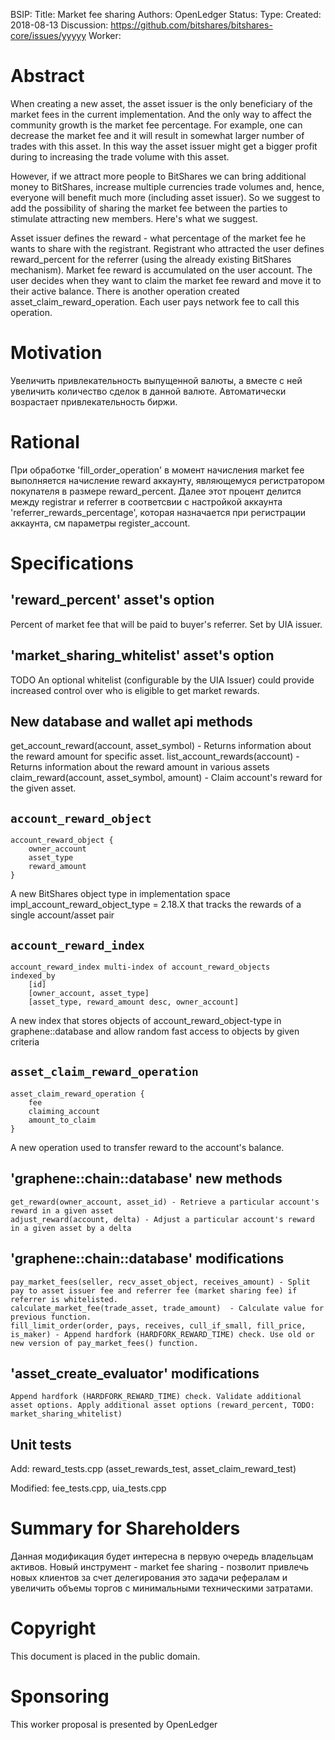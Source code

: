 BSIP:
    Title: Market fee sharing
    Authors: OpenLedger
    Status:
    Type:
    Created: 2018-08-13
    Discussion: https://github.com/bitshares/bitshares-core/issues/yyyyy
    Worker:

# Abstract

When creating a new asset, the asset issuer is the only beneficiary of the market fees in the current implementation. And the only way to affect the community growth is the market fee percentage. For example, one can decrease the market fee and it will result in somewhat larger number of trades with this asset. In this way the asset issuer might get a bigger profit during to increasing the trade volume with this asset. 

However, if we attract more people to BitShares we can bring additional money to BitShares, increase multiple currencies trade volumes and, hence, everyone will benefit much more (including asset issuer). 
So we suggest to add the possibility of sharing the market fee between the parties to stimulate attracting new members. Here's what we suggest. 

Asset issuer defines the reward - what percentage of the market fee he wants to share with the registrant. Registrant who attracted the user defines reward_percent for the referrer (using the already existing BitShares mechanism).
Market fee reward is accumulated on the user account. The user decides when they want to claim the market fee reward and move it to their active balance.  There is another operation created asset_claim_reward_operation. Each user pays network fee to call this operation.

# Motivation

Увеличить привлекательность выпущенной валюты, а вместе с ней увеличить количество сделок в данной валюте. Автоматически возрастает привлекательность биржи.

# Rational
При обработке 'fill_order_operation' в момент начисления market fee выполняется начисление reward аккаунту, являющемуся регистратором покупателя в размере reward_percent. Далее этот процент делится между registrar и referrer в соответсвии с настройкой аккаунта 'referrer_rewards_percentage', которая назначается при регистрации аккаунта, см  параметры register_account.

# Specifications

## 'reward_percent' asset's option
Percent of market fee that will be paid to buyer's referrer. Set by UIA issuer.

## 'market_sharing_whitelist' asset's option
TODO An optional whitelist (configurable by the UIA Issuer) could provide increased control over who is eligible to get market rewards.

## New database and wallet api methods

get_account_reward(account, asset_symbol) - Returns information about the reward amount for specific asset.
list_account_rewards(account) - Returns information about the reward amount in various assets
claim_reward(account, asset_symbol, amount) - Claim account's reward for the given asset.

## `account_reward_object`
```
account_reward_object {
    owner_account
    asset_type
    reward_amount
}
```

A new BitShares object type in implementation space impl_account_reward_object_type = 2.18.X that tracks the rewards of a single account/asset pair

## `account_reward_index`
```
account_reward_index multi-index of account_reward_objects
indexed_by
    [id]
    [owner_account, asset_type]
    [asset_type, reward_amount desc, owner_account]
```
 
A new index that stores objects of account_reward_object-type in graphene::database and allow random fast access to objects by given criteria

## `asset_claim_reward_operation`
```
asset_claim_reward_operation {
    fee
    claiming_account
    amount_to_claim
}

```

A new operation used to transfer reward to the account's balance.

## 'graphene::chain::database' new methods
    get_reward(owner_account, asset_id) - Retrieve a particular account's reward in a given asset
    adjust_reward(account, delta) - Adjust a particular account's reward in a given asset by a delta

## 'graphene::chain::database' modifications
    pay_market_fees(seller, recv_asset_object, receives_amount) - Split pay to asset issuer fee and referrer fee (market sharing fee) if referrer is whitelisted.
    calculate_market_fee(trade_asset, trade_amount)  - Calculate value for previous function.
    fill_limit_order(order, pays, receives, cull_if_small, fill_price, is_maker) - Append hardfork (HARDFORK_REWARD_TIME) check. Use old or new version of pay_market_fees() function.

## 'asset_create_evaluator' modifications
    Append hardfork (HARDFORK_REWARD_TIME) check. Validate additional asset options. Apply additional asset options (reward_percent, TODO: market_sharing_whitelist)

## Unit tests

Add: reward_tests.cpp (asset_rewards_test, asset_claim_reward_test)

Modified:  fee_tests.cpp, uia_tests.cpp


# Summary for Shareholders
Данная модификация будет интересна в первую очередь владельцам активов. Новый инструмент - market fee sharing - позволит привлечь новых клиентов за счет делегирования это задачи рефералам и увеличить объемы торгов с минимальными техническими затратами. 

# Copyright

This document is placed in the public domain.

# Sponsoring

This worker proposal is presented by OpenLedger
